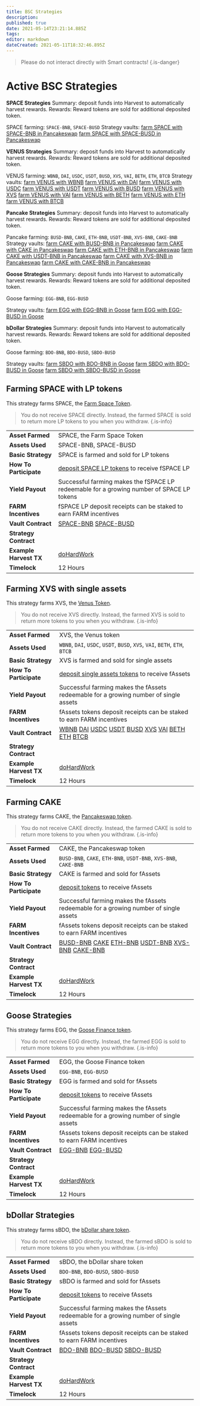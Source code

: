```yaml
---
title: BSC Strategies
description: 
published: true
date: 2021-05-14T23:21:14.885Z
tags: 
editor: markdown
dateCreated: 2021-05-11T18:32:46.895Z
---
```




> Please do not interact directly with Smart contracts!
{.is-danger}


# Active BSC Strategies

**SPACE Strategies**
Summary: deposit funds into Harvest to automatically harvest rewards.
Rewards: Reward tokens are sold for additional deposited token.

SPACE farming: `SPACE-BNB`, `SPACE-BUSD`
Strategy vaults: 
[farm SPACE with SPACE-BNB in Pancakeswap](https://bscscan.com//address/0x14CB410659b4a4a7CCEa99E6F6C9eac8718160dF)
[farm SPACE with SPACE-BUSD in Pancakeswap](https://bscscan.com//address/0x129cCeE12A9542Ff77e066E6F8d7DF49F8Cbf89D)

**VENUS Strategies**
Summary: deposit funds into Harvest to automatically harvest rewards.
Rewards: Reward tokens are sold for additional deposited token.

VENUS farming: `WBNB`, `DAI`, `USDC`, `USDT`, `BUSD`, `XVS`, `VAI`, `BETH`, `ETH`, `BTCB`
Strategy vaults: 
[farm VENUS with WBNB](https://bscscan.com//address/0x1274B70bF34E1a57E78C2A2f3E28a4E1B66cbE48)
[farm VENUS with DAI](https://bscscan.com//address/0x78cF4a86bA3b4C5246D097E5cd0833cB641C1425)
[farm VENUS with USDC](https://bscscan.com//address/0x5089EA6c884a03823672888b57EBCE929EcE63ca)
[farm VENUS with USDT](https://bscscan.com//address/0x374787234b369b56b3701E0B932051b37726096a)
[farm VENUS with BUSD](https://bscscan.com//address/0x1BFB4ed996F4356aa705891DedB7d7776402BeC1)
[farm VENUS with XVS](https://bscscan.com//address/0xCf5F83F8FE0AB0f9E9C1db07E6606dD598b2bbf5)
[farm VENUS with VAI](https://bscscan.com//address/0x33DA6B1a05B4afcC5a321aACaA1334BDA4345a14)
[farm VENUS with BETH](https://bscscan.com//address/0x394E653bbFC9A3497A0487Abee153CA6498F053D)
[farm VENUS with ETH](https://bscscan.com//address/0x2CE34b1bb247f242f1d2A33811E01138968EFBFF)
[farm VENUS with BTCB](https://bscscan.com//address/0xd75ffA16FFbCf4078d55fF246CfBA79Bb8cE3F63)

**Pancake Strategies**
Summary: deposit funds into Harvest to automatically harvest rewards.
Rewards: Reward tokens are sold for additional deposited token.

Pancake farming: `BUSD-BNB`, `CAKE`, `ETH-BNB`, `USDT-BNB`, `XVS-BNB`, `CAKE-BNB`
Strategy vaults: 
[farm CAKE with BUSD-BNB in Pancakeswap](https://bscscan.com//address/0xF7A3a95d0f7E8A5EEaE483Cdd7b76aF287283D34)
[farm CAKE with CAKE in Pancakeswap](https://bscscan.com//address/0x3D5B0a8CD80e2A87953525fC136c33112E4b885a)
[farm CAKE with ETH-BNB in Pancakeswap](https://bscscan.com//address/0xE1f9A3EE001a2EcC906E8de637DBf20BB2d44633)
[farm CAKE with USDT-BNB in Pancakeswap](https://bscscan.com//address/0x6D386490e2367Fc31b4aCC99aB7c7D4d998a3121)
[farm CAKE with XVS-BNB in Pancakeswap](https://bscscan.com//address/0x0bB94083d5718a8cb716faDc016187a0d6C99425)
[farm CAKE with CAKE-BNB in Pancakeswap](https://bscscan.com//address/0xfFBD102fAFbd9e15C9122d9C62aB299AFD4D3E4F)

**Goose Strategies**
Summary: deposit funds into Harvest to automatically harvest rewards.
Rewards: Reward tokens are sold for additional deposited token.

Goose farming: `EGG-BNB`, `EGG-BUSD`

Strategy vaults: 
[farm EGG with EGG-BNB in Goose](https://bscscan.com//address/0xe3f309F151746b3C0953e4C0E455bFf3dc2176AA)
[farm EGG with EGG-BUSD in Goose](https://bscscan.com//address/0xcD8FB1302C30fde56BCE5B34211E84561BBF0dF1)

**bDollar Strategies**
Summary: deposit funds into Harvest to automatically harvest rewards.
Rewards: Reward tokens are sold for additional deposited token.

Goose farming: `BDO-BNB`, `BDO-BUSD`, `SBDO-BUSD`

Strategy vaults: 
[farm SBDO with BDO-BNB in Goose](https://bscscan.com//address/0xe3f309F151746b3C0953e4C0E455bFf3dc2176AA)
[farm SBDO with BDO-BUSD in Goose](https://bscscan.com//address/0xcD8FB1302C30fde56BCE5B34211E84561BBF0dF1)
[farm SBDO with SBDO-BUSD in Goose](https://bscscan.com//address/0xcD8FB1302C30fde56BCE5B34211E84561BBF0dF1)

## Farming SPACE with LP tokens
This strategy farms SPACE, the [Farm Space Token](https://coinmarketcap.com/currencies/farm-space/).

> You do not receive SPACE directly. Instead, the farmed SPACE is sold to return more LP tokens to you when you withdraw.
{.is-info}

| | |
|------------------|-|
| **Asset Farmed**        | SPACE, the Farm Space Token  |
| **Assets Used**         | SPACE-BNB, SPACE-BUSD  |
| **Basic Strategy**      | SPACE is farmed and sold for LP tokens |
| **How To Participate**  | [deposit SPACE LP tokens](https://harvest.finance/) to receive fSPACE LP |
| **Yield Payout**        | Successful farming makes the fSPACE LP redeemable for a growing number of SPACE LP tokens |
| **FARM Incentives**      | fSPACE LP deposit receipts can be staked to earn FARM incentives |
| **Vault Contract**      | [SPACE-BNB](https://bscscan.com//address/0x14CB410659b4a4a7CCEa99E6F6C9eac8718160dF) [SPACE-BUSD](https://bscscan.com//address/0x129cCeE12A9542Ff77e066E6F8d7DF49F8Cbf89D) |
| **Strategy Contract**   |  |
| **Example Harvest TX**  | [doHardWork][harvestdego] |
| **Timelock**            | 12 Hours

[es-weth-strategy]: https://etherscan.io/address/0xa23c6f2d85fe47e613ce6bbb40e74acb49ae281a#code

[harvestdego]: https://etherscan.io/tx/0x6fdb02f8f961dae5853d15c1ff06322025abdf3eb76097a1d99b2fbe888c005b

## Farming XVS with single assets
This strategy farms XVS, the [Venus Token](https://www.coingecko.com/en/coins/venus).

> You do not receive XVS directly. Instead, the farmed XVS is sold to return more tokens to you when you withdraw.
{.is-info}

| | |
|------------------|-|
| **Asset Farmed**        | XVS, the Venus token  |
| **Assets Used**         | `WBNB`, `DAI`, `USDC`, `USDT`, `BUSD`, `XVS`, `VAI`, `BETH`, `ETH`, `BTCB`  |
| **Basic Strategy**      | XVS is farmed and sold for single assets |
| **How To Participate**  | [deposit single assets tokens](https://harvest.finance/) to receive fAssets |
| **Yield Payout**        | Successful farming makes the fAssets redeemable for a growing number of single assets |
| **FARM Incentives**      | fAssets tokens deposit receipts can be staked to earn FARM incentives |
| **Vault Contract**      | [WBNB](https://bscscan.com//address/0x1274B70bF34E1a57E78C2A2f3E28a4E1B66cbE48) [DAI](https://bscscan.com//address/0x78cF4a86bA3b4C5246D097E5cd0833cB641C1425) [USDC](https://bscscan.com//address/0x5089EA6c884a03823672888b57EBCE929EcE63ca) [USDT](https://bscscan.com//address/0x374787234b369b56b3701E0B932051b37726096a) [BUSD](https://bscscan.com//address/0x1BFB4ed996F4356aa705891DedB7d7776402BeC1) [XVS](https://bscscan.com//address/0xCf5F83F8FE0AB0f9E9C1db07E6606dD598b2bbf5) [VAI](https://bscscan.com//address/0x33DA6B1a05B4afcC5a321aACaA1334BDA4345a14) [BETH](https://bscscan.com//address/0x394E653bbFC9A3497A0487Abee153CA6498F053D) [ETH](https://bscscan.com//address/0x2CE34b1bb247f242f1d2A33811E01138968EFBFF) [BTCB](https://bscscan.com//address/0xd75ffA16FFbCf4078d55fF246CfBA79Bb8cE3F63)  |
| **Strategy Contract**   |  |
| **Example Harvest TX**  | [doHardWork][harvestdego] |
| **Timelock**            | 12 Hours

[es-weth-strategy]: https://etherscan.io/address/0xa23c6f2d85fe47e613ce6bbb40e74acb49ae281a#code

[harvestdego]: https://etherscan.io/tx/0x6fdb02f8f961dae5853d15c1ff06322025abdf3eb76097a1d99b2fbe888c005b

## Farming CAKE
This strategy farms CAKE, the [Pancakeswap token](https://www.coingecko.com/en/coins/pancakeswap).

> You do not receive CAKE directly. Instead, the farmed CAKE is sold to return more tokens to you when you withdraw.
{.is-info}

| | |
|------------------|-|
| **Asset Farmed**        | CAKE, the Pancakeswap token  |
| **Assets Used**         | `BUSD-BNB`, `CAKE`, `ETH-BNB`, `USDT-BNB`, `XVS-BNB`, `CAKE-BNB` |
| **Basic Strategy**      | CAKE is farmed and sold for  fAssets |
| **How To Participate**  | [deposit tokens](https://harvest.finance/) to receive fAssets |
| **Yield Payout**        | Successful farming makes the fAssets redeemable for a growing number of single assets |
| **FARM Incentives**      | fAssets tokens deposit receipts can be staked to earn FARM incentives |
| **Vault Contract**      | [BUSD-BNB](https://bscscan.com//address/0xF7A3a95d0f7E8A5EEaE483Cdd7b76aF287283D34) [CAKE](https://bscscan.com//address/0x3D5B0a8CD80e2A87953525fC136c33112E4b885a) [ETH-BNB](https://bscscan.com//address/0xE1f9A3EE001a2EcC906E8de637DBf20BB2d44633) [USDT-BNB](https://bscscan.com//address/0x6D386490e2367Fc31b4aCC99aB7c7D4d998a3121) [XVS-BNB](https://bscscan.com//address/0x0bB94083d5718a8cb716faDc016187a0d6C99425) [CAKE-BNB](https://bscscan.com//address/0xfFBD102fAFbd9e15C9122d9C62aB299AFD4D3E4F)  |
| **Strategy Contract**   |  |
| **Example Harvest TX**  | [doHardWork][harvestdego] |
| **Timelock**            | 12 Hours

[es-weth-strategy]: https://etherscan.io/address/0xa23c6f2d85fe47e613ce6bbb40e74acb49ae281a#code

[harvestdego]: https://etherscan.io/tx/0x6fdb02f8f961dae5853d15c1ff06322025abdf3eb76097a1d99b2fbe888c005b

## Goose Strategies
This strategy farms EGG, the [Goose Finance token](https://coinmarketcap.com/currencies/goose-finance/).

> You do not receive EGG directly. Instead, the farmed EGG is sold to return more tokens to you when you withdraw.
{.is-info}

| | |
|------------------|-|
| **Asset Farmed**        | EGG, the Goose Finance token  |
| **Assets Used**         | `EGG-BNB`, `EGG-BUSD` |
| **Basic Strategy**      | EGG is farmed and sold for  fAssets |
| **How To Participate**  | [deposit tokens](https://harvest.finance/) to receive fAssets |
| **Yield Payout**        | Successful farming makes the fAssets redeemable for a growing number of single assets |
| **FARM Incentives**      | fAssets tokens deposit receipts can be staked to earn FARM incentives |
| **Vault Contract**      | [EGG-BNB](https://bscscan.com//address/0xe3f309F151746b3C0953e4C0E455bFf3dc2176AA) [EGG-BUSD](https://bscscan.com//address/0xcD8FB1302C30fde56BCE5B34211E84561BBF0dF1) |
| **Strategy Contract**   |  |
| **Example Harvest TX**  | [doHardWork][harvestdego] |
| **Timelock**            | 12 Hours

[es-weth-strategy]: https://etherscan.io/address/0xa23c6f2d85fe47e613ce6bbb40e74acb49ae281a#code

[harvestdego]: https://etherscan.io/tx/0x6fdb02f8f961dae5853d15c1ff06322025abdf3eb76097a1d99b2fbe888c005b

## bDollar Strategies
This strategy farms sBDO, the [bDollar share token](https://coinmarketcap.com/currencies/bdollar-share/).

> You do not receive sBDO directly. Instead, the farmed sBDO is sold to return more tokens to you when you withdraw.
{.is-info}

| | |
|------------------|-|
| **Asset Farmed**        | sBDO, the bDollar share token  |
| **Assets Used**         | `BDO-BNB`, `BDO-BUSD`, `SBDO-BUSD` |
| **Basic Strategy**      | sBDO is farmed and sold for  fAssets |
| **How To Participate**  | [deposit tokens](https://harvest.finance/) to receive fAssets |
| **Yield Payout**        | Successful farming makes the fAssets redeemable for a growing number of single assets |
| **FARM Incentives**      | fAssets tokens deposit receipts can be staked to earn FARM incentives |
| **Vault Contract**      | [BDO-BNB](https://bscscan.com//address/0xe3f309F151746b3C0953e4C0E455bFf3dc2176AA) [BDO-BUSD](https://bscscan.com//address/0xcD8FB1302C30fde56BCE5B34211E84561BBF0dF1) [SBDO-BUSD](https://bscscan.com//address/0xcD8FB1302C30fde56BCE5B34211E84561BBF0dF1) |
| **Strategy Contract**   |  |
| **Example Harvest TX**  | [doHardWork][harvestdego] |
| **Timelock**            | 12 Hours

[es-weth-strategy]: https://etherscan.io/address/0xa23c6f2d85fe47e613ce6bbb40e74acb49ae281a#code

[harvestdego]: https://etherscan.io/tx/0x6fdb02f8f961dae5853d15c1ff06322025abdf3eb76097a1d99b2fbe888c005b